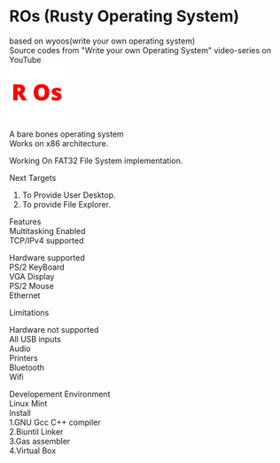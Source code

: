 # ROs (Rusty Operating System)
based on wyoos(write your own operating system)</br>
Source codes from "Write your own Operating System" video-series on YouTube</br>
![](https://github.com/raviverma2791747/ROs/blob/master/assets/logo.png)

A bare bones operating system</br>
Works on x86 architecture.</br>

Working On FAT32 File System implementation.</br>
 
Next Targets</br>
1. To Provide User Desktop.</br>
2. To provide File Explorer.</br>

Features</br>
Multitasking Enabled</br>
TCP/IPv4 supported</br>

Hardware supported</br>
PS/2 KeyBoard</br>
VGA Display</br>
PS/2 Mouse</br>
Ethernet</br>

Limitations</br>

Hardware not supported</br>
All USB inputs</br>
Audio</br>
Printers</br>
Bluetooth</br>
Wifi</br>

Developement Environment</br>
Linux Mint</br>
Install</br>
1.GNU Gcc C++ compiler</br>
2.Biuntil Linker </br>
3.Gas assembler</br>
4.Virtual Box</br>

